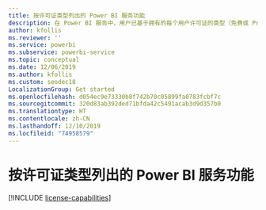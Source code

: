 ```yaml
---
title: 按许可证类型列出的 Power BI 服务功能
description: 在 Power BI 服务中，用户已基于拥有的每个用户许可证的类型（免费或 Pro）定义了功能，以及与之交互的内容是否位于分配给 Power BI Premium 容量的工作区中。
author: kfollis
ms.reviewer: ''
ms.service: powerbi
ms.subservice: powerbi-service
ms.topic: conceptual
ms.date: 12/06/2019
ms.author: kfollis
ms.custom: seodec18
LocalizationGroup: Get started
ms.openlocfilehash: d054ec9e73330b8f742b70c05899fa0783fcbf7c
ms.sourcegitcommit: 320d83ab392ded71bfda42c5491acab3d9d357b0
ms.translationtype: HT
ms.contentlocale: zh-CN
ms.lasthandoff: 12/10/2019
ms.locfileid: "74958579"
---
```

# <a name="power-bi-service-features-by-license-type"></a>按许可证类型列出的 Power BI 服务功能

[!INCLUDE [license-capabilities](includes/license-capabilities.md)]
